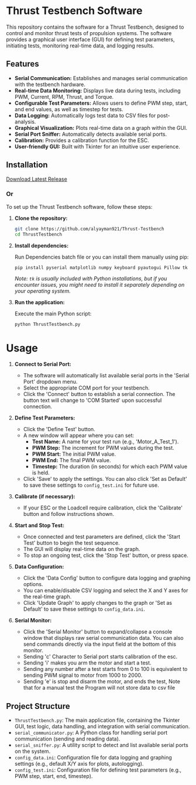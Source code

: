 # Thrust Testbench Software

This repository contains the software for a Thrust Testbench, designed to control and monitor thrust tests of propulsion systems. The software provides a graphical user interface (GUI) for defining test parameters, initiating tests, monitoring real-time data, and logging results.




## Features

*   **Serial Communication:** Establishes and manages serial communication with the testbench hardware.
*   **Real-time Data Monitoring:** Displays live data during tests, including PWM, Current, RPM, Thrust, and Torque.
*   **Configurable Test Parameters:** Allows users to define PWM step, start, and end values, as well as timestep for tests.
*   **Data Logging:** Automatically logs test data to CSV files for post-analysis.
*   **Graphical Visualization:** Plots real-time data on a graph within the GUI.
*   **Serial Port Sniffer:** Automatically detects available serial ports.
*   **Calibration:** Provides a calibration function for the ESC.
*   **User-friendly GUI:** Built with Tkinter for an intuitive user experience.
## Installation

[Download Latest Release](https://github.com/alyayman921/Thrust-Testbench/releases)
### Or
To set up the Thrust Testbench software, follow these steps:

1.  **Clone the repository:**

    ```bash
    git clone https://github.com/alyayman921/Thrust-Testbench
    cd ThrustTestbench
    ```

2.  **Install dependencies:**

    Run Dependencies batch file or you can install them manually using pip:

    ```bash
    pip install pyserial matplotlib numpy keyboard pyautogui Pillow tk
    ```

    *Note: `tk` is usually included with Python installations, but if you encounter issues, you might need to install it separately depending on your operating system.*


3.  **Run the application:**

    Execute the main Python script:

    ```bash
    python ThrustTestbench.py
    ```

# Usage
1.  **Connect to Serial Port:**

    *   The software will automatically list available serial ports in the 'Serial Port' dropdown menu.
    *   Select the appropriate COM port for your testbench.
    *   Click the 'Connect' button to establish a serial connection. The button text will change to 'COM Started' upon successful connection.

2.  **Define Test Parameters:**

    *   Click the 'Define Test' button.
    *   A new window will appear where you can set:
        *   **Test Name:** A name for your test run (e.g., 'Motor_A_Test_1').
        *   **PWM Step:** The increment for PWM values during the test.
        *   **PWM Start:** The initial PWM value.
        *   **PWM End:** The final PWM value.
        *   **Timestep:** The duration (in seconds) for which each PWM value is held.
    *   Click 'Save' to apply the settings. You can also click 'Set as Default' to save these settings to `config_test.ini` for future use.

3.  **Calibrate (if necessary):**

    *   If your ESC or the Loadcell require calibration, click the 'Calibrate' button and follow instructions shown.

4.  **Start and Stop Test:**

    *   Once connected and test parameters are defined, click the 'Start Test' button to begin the test sequence.
    *   The GUI will display real-time data on the graph.
    *   To stop an ongoing test, click the 'Stop Test' button, or press space.

5.  **Data Configuration:**

    *   Click the 'Data Config' button to configure data logging and graphing options.
    *   You can enable/disable CSV logging and select the X and Y axes for the real-time graph.
    *   Click 'Update Graph' to apply changes to the graph or 'Set as Default' to save these settings to `config_data.ini`.

6.  **Serial Monitor:**

    *   Click the 'Serial Monitor' button to expand/collapse a console window that displays raw serial communication data. You can also send commands directly via the input field at the bottom of this monitor.
    * Sending 'c' Character to Serial port starts calibration of the esc.
    * Sending 'i' makes you arm the motor and start a test.
    * Sending any number after a test starts from 0 to 100 is equivalent to sending PWM signal to motor from 1000 to 2000.
    * Sending 'e' is stop and disarm the motor, and ends the test, Note that for a manual test the Program will not store data to csv file
## Project Structure

*   `ThrustTestbench.py`: The main application file, containing the Tkinter GUI, test logic, data handling, and integration with serial communication.
*   `serial_communicator.py`: A Python class for handling serial port communication (sending and reading data).
*   `serial_sniffer.py`: A utility script to detect and list available serial ports on the system.
*   `config_data.ini`: Configuration file for data logging and graphing settings (e.g., default X/Y axis for plots, autologging).
*   `config_test.ini`: Configuration file for defining test parameters (e.g., PWM step, start, end, timestep).
